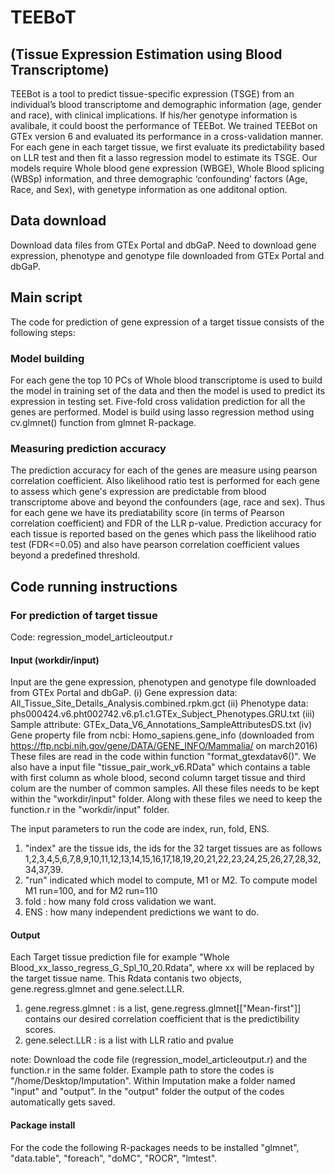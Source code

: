 # TEEBoT 
## (Tissue Expression Estimation using Blood Transcriptome)

TEEBot is a tool to predict tissue-specific expression (TSGE) from an individual’s blood transcriptome and demographic 
information (age, gender and race), with clinical implications. If his/her genotype information is avalibale, it could boost the performance of TEEBot. 
We trained TEEBot on GTEx version 6 and evaluated its performance in a cross-validation manner. For each gene in each target tissue, we first evaluate its predictability based on LLR test and then fit a lasso regression model to estimate its TSGE. Our models require Whole blood gene expression (WBGE), Whole Blood splicing (WBSp) information, and three demographic ‘confounding’ factors (Age, Race, and Sex), with genetype information as one additonal option. 

## Data download
Download data files from GTEx Portal and dbGaP. Need to download gene expression, phenotype and genotype file downloaded 
from GTEx Portal and dbGaP.

## Main script
The code for prediction of gene expression of a target tissue consists of the following steps:

### Model building 
For each gene the top 10 PCs of Whole blood transcriptome is used to build the model in training set of the data 
and then the model is used to predict its expression in testing set. Five-fold cross validation prediction for 
all the genes are performed. Model is build using lasso regression method using cv.glmnet() function from glmnet R-package.

### Measuring prediction accuracy 
The prediction accuracy for each of the genes are measure using pearson correlation coefficient. Also likelihood ratio test 
is performed for each gene  to assess which gene's expression are predictable from blood transcriptome above and beyond the 
confounders (age, race and sex). Thus for each gene we have its prediatability score (in terms of Pearson correlation coefficient)
and FDR of the LLR p-value. Prediction accuracy for each tissue is reported based on the genes which pass the likelihood ratio 
test (FDR<=0.05) and also have pearson correlation coefficient values beyond a predefined threshold. 


## Code running instructions
### For prediction of target tissue
Code: regression_model_articleoutput.r 

#### Input (workdir/input)
Input are the gene expression, phenotypen and genotype file downloaded from GTEx Portal and dbGaP. 
(i) Gene expression data: All_Tissue_Site_Details_Analysis.combined.rpkm.gct
(ii) Phenotype data: phs000424.v6.pht002742.v6.p1.c1.GTEx_Subject_Phenotypes.GRU.txt
(iii) Sample attribute: GTEx_Data_V6_Annotations_SampleAttributesDS.txt
(iv) Gene property file from ncbi: Homo_sapiens.gene_info (downloaded from https://ftp.ncbi.nih.gov/gene/DATA/GENE_INFO/Mammalia/  on march2016)
These files are read in the code within function "format_gtexdatav6()".
 We also have a input file "tissue_pair_work_v6.RData" which contains a table with first column 
 as whole blood, second column target tissue and third colum are the number of common samples. 
All these files needs to be kept within the "workdir/input" folder. Along with these files we need to keep the function.r in the "workdir/input" folder.

The input parameters to run the code are index, run, fold, ENS. 
1) "index" are the tissue ids, the ids for the 32 target tissues are as follows 1,2,3,4,5,6,7,8,9,10,11,12,13,14,15,16,17,18,19,20,21,22,23,24,25,26,27,28,32,34,37,39. 
2) "run" indicated which model to compute, M1 or M2. To compute model M1 run=100, and for M2 run=110
3) fold : how many fold cross validation we want.
4) ENS : how many independent predictions we want to do.

#### Output
Each Target tissue prediction file for example "Whole Blood_xx_lasso_regress_G_Spl_10_20.Rdata", 
        where xx will be replaced by the target tissue name. 
This Rdata contanis two objects, gene.regress.glmnet and gene.select.LLR.
1) gene.regress.glmnet : is a list, gene.regress.glmnet[["Mean-first"]] contains our desired correlation coefficient 
that is the predictibility scores.
2) gene.select.LLR : is a list with LLR ratio and pvalue

note: Download the code file (regression_model_articleoutput.r) and the function.r in the same folder. Example path to store the
codes is "/home/Desktop/Imputation". Within Imputation make a folder named "input" and "output". In the "output" folder the output of the codes automatically gets saved.

#### Package install
For the code the following R-packages needs to be installed 
"glmnet", "data.table", "foreach", "doMC", "ROCR", "lmtest".
